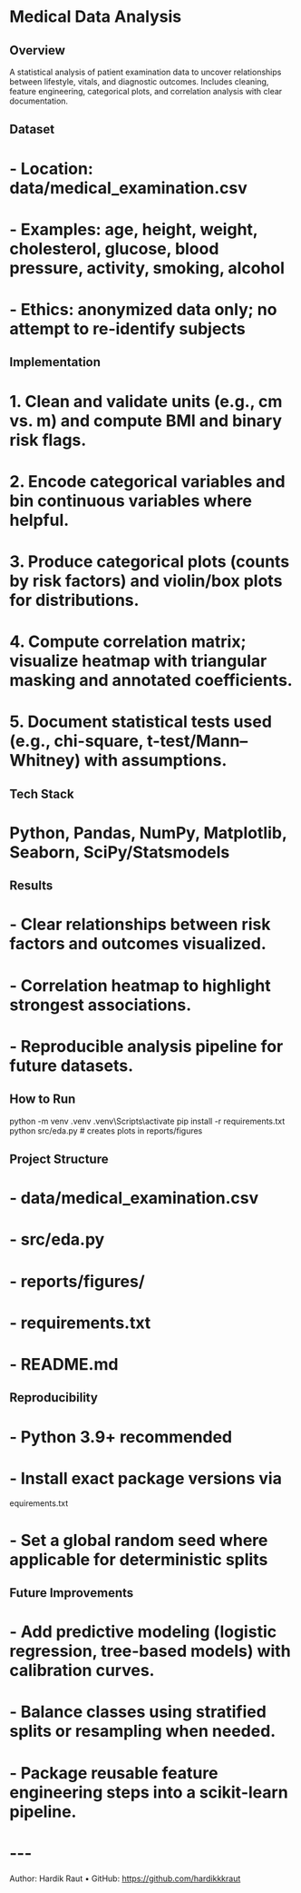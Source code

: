 # Medical Data Analysis

## Overview
A statistical analysis of patient examination data to uncover relationships between lifestyle, vitals, and diagnostic outcomes. Includes cleaning, feature engineering, categorical plots, and correlation analysis with clear documentation.

## Dataset
# - **Location**: data/medical_examination.csv
# - **Examples**: age, height, weight, cholesterol, glucose, blood pressure, activity, smoking, alcohol
# - **Ethics**: anonymized data only; no attempt to re-identify subjects

## Implementation
# 1. Clean and validate units (e.g., cm vs. m) and compute BMI and binary risk flags.
# 2. Encode categorical variables and bin continuous variables where helpful.
# 3. Produce categorical plots (counts by risk factors) and violin/box plots for distributions.
# 4. Compute correlation matrix; visualize heatmap with triangular masking and annotated coefficients.
# 5. Document statistical tests used (e.g., chi-square, t-test/Mann–Whitney) with assumptions.

## Tech Stack
# Python, Pandas, NumPy, Matplotlib, Seaborn, SciPy/Statsmodels

## Results
# - Clear relationships between risk factors and outcomes visualized.
# - Correlation heatmap to highlight strongest associations.
# - Reproducible analysis pipeline for future datasets.

## How to Run
   python -m venv .venv
   .venv\Scripts\activate
   pip install -r requirements.txt
   python src/eda.py            # creates plots in reports/figures

## Project Structure
# - data/medical_examination.csv
# - src/eda.py
# - reports/figures/
# - requirements.txt
# - README.md

## Reproducibility
# - Python 3.9+ recommended
# - Install exact package versions via equirements.txt
# - Set a global random seed where applicable for deterministic splits

## Future Improvements
# - Add predictive modeling (logistic regression, tree-based models) with calibration curves.
# - Balance classes using stratified splits or resampling when needed.
# - Package reusable feature engineering steps into a scikit-learn pipeline.

# ---
Author: Hardik Raut • GitHub: https://github.com/hardikkkraut

